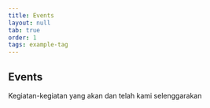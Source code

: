 ```yaml
---
title: Events
layout: null
tab: true
order: 1
tags: example-tag
---
```


## Events

Kegiatan-kegiatan yang akan dan telah kami selenggarakan 
